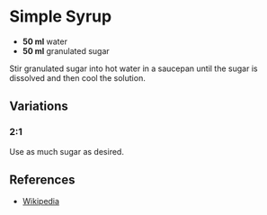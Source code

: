 # Simple Syrup

* **50 ml** water
* **50 ml** granulated sugar

Stir granulated sugar into hot water in a saucepan until the sugar is dissolved and then cool the solution.

## Variations

### 2:1

Use as much sugar as desired.

## References

* [Wikipedia](https://en.wikipedia.org/wiki/Syrup#Simple_syrup)
